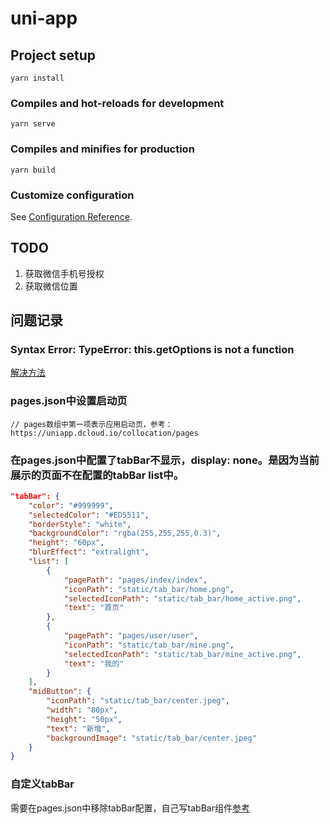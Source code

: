 # uni-app

## Project setup
```
yarn install
```

### Compiles and hot-reloads for development
```
yarn serve
```

### Compiles and minifies for production
```
yarn build
```

### Customize configuration
See [Configuration Reference](https://cli.vuejs.org/config/).

## TODO
1. 获取微信手机号授权
2. 获取微信位置

## 问题记录
### Syntax Error: TypeError: this.getOptions is not a function
[解决方法](https://blog.csdn.net/qq_38157825/article/details/114318772)

### pages.json中设置启动页
```
// pages数组中第一项表示应用启动页，参考：https://uniapp.dcloud.io/collocation/pages
```

### 在pages.json中配置了tabBar不显示，display: none。是因为当前展示的页面不在配置的tabBar list中。
```json
"tabBar": {
    "color": "#999999",
    "selectedColor": "#ED5511",
    "borderStyle": "white",
    "backgroundColor": "rgba(255,255,255,0.3)",
    "height": "60px",
    "blurEffect": "extralight",
    "list": [
        {
            "pagePath": "pages/index/index",
            "iconPath": "static/tab_bar/home.png",
            "selectedIconPath": "static/tab_bar/home_active.png",
            "text": "首页"
        },
        {
            "pagePath": "pages/user/user",
            "iconPath": "static/tab_bar/mine.png",
            "selectedIconPath": "static/tab_bar/mine_active.png",
            "text": "我的"
        }
    ],
    "midButton": {
        "iconPath": "static/tab_bar/center.jpeg",
        "width": "80px",
        "height": "50px",
        "text": "新增",
        "backgroundImage": "static/tab_bar/center.jpeg"
    }
}
```

### 自定义tabBar
需要在pages.json中移除tabBar配置，自己写tabBar组件[参考](https://www.jianshu.com/p/18d8c7ad7da4)

